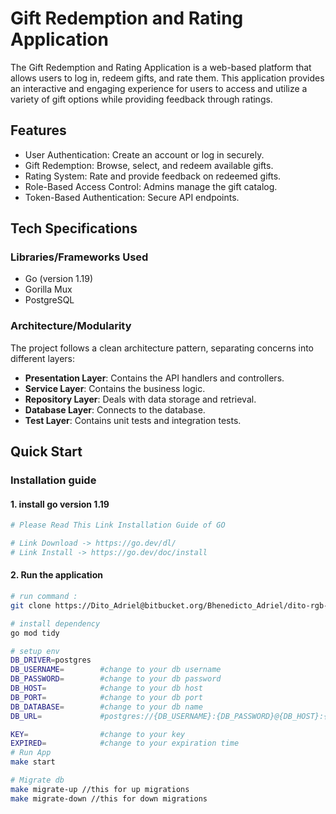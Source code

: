 # Gift Redemption and Rating Application
The Gift Redemption and Rating Application is a web-based platform that allows users to log in, redeem gifts, and rate them. This application provides an interactive and engaging experience for users to access and utilize a variety of gift options while providing feedback through ratings.

## Features
- User Authentication: Create an account or log in securely.
- Gift Redemption: Browse, select, and redeem available gifts.
- Rating System: Rate and provide feedback on redeemed gifts.
- Role-Based Access Control: Admins manage the gift catalog.
- Token-Based Authentication: Secure API endpoints.
## Tech Specifications

### Libraries/Frameworks Used

- Go (version 1.19)
- Gorilla Mux
- PostgreSQL

### Architecture/Modularity

The project follows a clean architecture pattern, separating concerns into different layers:

- **Presentation Layer**: Contains the API handlers and controllers.
- **Service Layer**: Contains the business logic.
- **Repository Layer**: Deals with data storage and retrieval.
- **Database Layer**: Connects to the database.
- **Test Layer**: Contains unit tests and integration tests.

## Quick Start
### Installation guide
#### 1. install go version 1.19
```bash
# Please Read This Link Installation Guide of GO

# Link Download -> https://go.dev/dl/
# Link Install -> https://go.dev/doc/install

```

#### 2. Run the application
```bash
# run command :
git clone https://Dito_Adriel@bitbucket.org/Bhenedicto_Adriel/dito-rgb-golang-test.git

# install dependency
go mod tidy

# setup env
DB_DRIVER=postgres
DB_USERNAME=        #change to your db username
DB_PASSWORD=        #change to your db password
DB_HOST=            #change to your db host
DB_PORT=            #change to your db port 
DB_DATABASE=        #change to your db name 
DB_URL=             #postgres://{DB_USERNAME}:{DB_PASSWORD}@{DB_HOST}:{DB_PORT}/{DB_DATABASE}?sslmode=disable

KEY=                #change to your key
EXPIRED=            #change to your expiration time
# Run App
make start

# Migrate db
make migrate-up //this for up migrations
make migrate-down //this for down migrations
```